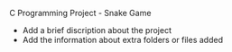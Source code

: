 C Programming Project - Snake Game

* Add a brief discription about the project
* Add the information about extra folders or files added
